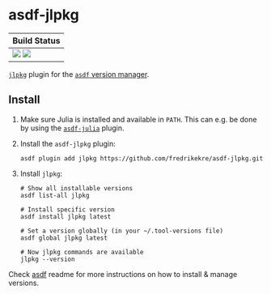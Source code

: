 # asdf-jlpkg

| **Build Status**             |
|:---------------------------- |
| ![][build-img] ![][lint-img] |

[`jlpkg`](https://github.com/fredrikekre/jlpkg) plugin for the [`asdf` version manager](https://asdf-vm.com).

## Install

1. Make sure Julia is installed and available in `PATH`. This can e.g. be done by using the
   [`asdf-julia`](https://github.com/rkyleg/asdf-julia) plugin.

2. Install the `asdf-jlpkg` plugin:

   ```shell
   asdf plugin add jlpkg https://github.com/fredrikekre/asdf-jlpkg.git
   ```

3. Install `jlpkg`:

   ```shell
   # Show all installable versions
   asdf list-all jlpkg

   # Install specific version
   asdf install jlpkg latest

   # Set a version globally (in your ~/.tool-versions file)
   asdf global jlpkg latest

   # Now jlpkg commands are available
   jlpkg --version
   ```

Check [asdf](https://github.com/asdf-vm/asdf) readme for more instructions on how to
install & manage versions.


[build-img]: https://github.com/fredrikekre/asdf-jlpkg/workflows/Build/badge.svg
[lint-img]: https://github.com/fredrikekre/asdf-jlpkg/workflows/Lint/badge.svg
